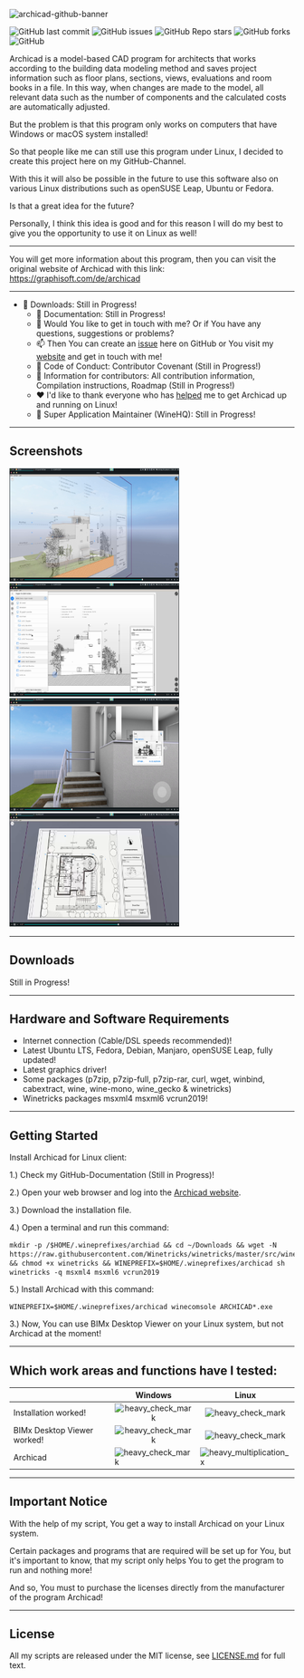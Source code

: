 ![archicad-github-banner](https://user-images.githubusercontent.com/79079633/148689482-3e3474ad-0770-4317-b001-00098a17ea2d.png)

![GitHub last commit](https://img.shields.io/github/last-commit/cryinkfly/Archicad-for-Linux?style=for-the-badge)
![GitHub issues](https://img.shields.io/github/issues-raw/cryinkfly/Archicad-for-Linux?style=for-the-badge)
![GitHub Repo stars](https://img.shields.io/github/stars/cryinkfly/Archicad-for-Linux?style=for-the-badge)
![GitHub forks](https://img.shields.io/github/forks/cryinkfly/Archicad-for-Linux?style=for-the-badge)
![GitHub](https://img.shields.io/github/license/cryinkfly/Archicad-for-Linux?style=for-the-badge)

Archicad is a model-based CAD program for architects that works according to the building data modeling method and saves project information such as floor plans, sections, views, evaluations and room books in a file. In this way, when changes are made to the model, all relevant data such as the number of components and the calculated costs are automatically adjusted.

But the problem is that this program only works on computers that have Windows or macOS system installed!

So that people like me can still use this program under Linux, I decided to create this project here on my GitHub-Channel.

With this it will also be possible in the future to use this software also on various Linux distributions such as openSUSE Leap, Ubuntu or Fedora.

Is that a great idea for the future?

Personally, I think this idea is good and for this reason I will do my best to give you the opportunity to use it on Linux as well!

---

You will get more information about this program, then you can visit the original website of Archicad with this link: https://graphisoft.com/de/archicad

---

- 📂 Downloads: Still in Progress!
  - 📔 Documentation: Still in Progress!
  - 💬 Would You like to get in touch with me? Or if You have any questions, suggestions or problems?
  - 📫 Then You can create an [issue](https://github.com/cryinkfly/Archicad-for-Linux/issues) here on GitHub or You visit my <a href="https://cryinkfly.com">website</a> and get in touch with me!
  - 📜 Code of Conduct: Contributor Covenant (Still in Progress!)
  - 📖 Information for contributors: All contribution information, Compilation instructions, Roadmap (Still in Progress!)
  - ❤️ I'd like to thank everyone who has [helped](https://github.com/cryinkfly/Archicad-for-Linux/blob/main/COMMUNITY.md) me to get Archicad up and running on Linux!
  - 🍷 Super Application Maintainer (WineHQ): Still in Progress!

---

## Screenshots
<div>
<img src="https://github.com/cryinkfly/Archicad-for-Linux/blob/main/files/images/BIMx%20Desktop%20Viewer/bimx-demo-project-2d-view-5.png?raw=true" width="300px" height="200px">
<img src="https://github.com/cryinkfly/Archicad-for-Linux/blob/main/files/images/BIMx%20Desktop%20Viewer/bimx-demo-project-overview.png?raw=true" width="300px" height="200px">
</div>
<div>
<img src="https://github.com/cryinkfly/Archicad-for-Linux/blob/main/files/images/BIMx%20Desktop%20Viewer/bimx-demo-project-3d-view-2.png?raw=true" width="300px" height="200px">
<img src="https://github.com/cryinkfly/Archicad-for-Linux/blob/main/files/images/BIMx%20Desktop%20Viewer/bimx-demo-project-2d-view-0.png?raw=true" width="300px" height="200px">
</div>

---

## Downloads

Still in Progress!

---

## Hardware and Software Requirements

- Internet connection (Cable/DSL speeds recommended)!
- Latest Ubuntu LTS, Fedora, Debian, Manjaro, openSUSE Leap, fully updated!
- Latest graphics driver!
- Some packages (p7zip, p7zip-full, p7zip-rar, curl, wget, winbind, cabextract, wine, wine-mono, wine_gecko & winetricks)
- Winetricks packages msxml4 msxml6 vcrun2019!

---

## Getting Started

Install Archicad for Linux client:

1.) Check my GitHub-Documentation (Still in Progress)!

2.) Open your web browser and log into the [Archicad website](https://graphisoftid.graphisoft.com/Account/ServiceLogin?Application=GRAPHISOFT&ReturnUrl=https://graphisoft.com/de/archicad).

3.) Download the installation file.

4.) Open a terminal and run this command:

    mkdir -p /$HOME/.wineprefixes/archiad && cd ~/Downloads && wget -N https://raw.githubusercontent.com/Winetricks/winetricks/master/src/winetricks && chmod +x winetricks && WINEPREFIX=$HOME/.wineprefixes/archicad sh winetricks -q msxml4 msxml6 vcrun2019

5.) Install Archicad with this command:

    WINEPREFIX=$HOME/.wineprefixes/archicad winecomsole ARCHICAD*.exe

3.) Now, You can use BIMx Desktop Viewer on your Linux system, but not Archicad at the moment!

---

## Which work areas and functions have I tested:

<table>
<thead>
<tr>
<th></th>
<th>Windows</th>
<th>Linux</th>
</tr>
</thead>
<tbody>
<tr>
<td>Installation worked!</td>
<td style="text-align: center;"><g-emoji class="g-emoji" alias="heavy_check_mark" fallback-src="https://github.githubassets.com/images/icons/emoji/unicode/2714.png"><img class="emoji" alt="heavy_check_mark" src="https://github.githubassets.com/images/icons/emoji/unicode/2714.png" width="20" height="20"></g-emoji></td>
<td style="text-align: center;"><g-emoji class="g-emoji" alias="heavy_check_mark" fallback-src="https://github.githubassets.com/images/icons/emoji/unicode/2714.png"><img class="emoji" alt="heavy_check_mark" src="https://github.githubassets.com/images/icons/emoji/unicode/2714.png" width="20" height="20"></g-emoji></td>
  </tr>
<tr>
<td>BIMx Desktop Viewer worked!</td>
<td style="text-align: center;"><g-emoji class="g-emoji" alias="heavy_check_mark" fallback-src="https://github.githubassets.com/images/icons/emoji/unicode/2714.png"><img class="emoji" alt="heavy_check_mark" src="https://github.githubassets.com/images/icons/emoji/unicode/2714.png" width="20" height="20"></g-emoji></td>
<td style="text-align: center;"><g-emoji class="g-emoji" alias="heavy_check_mark" fallback-src="https://github.githubassets.com/images/icons/emoji/unicode/2714.png"><img class="emoji" alt="heavy_check_mark" src="https://github.githubassets.com/images/icons/emoji/unicode/2714.png" width="20" height="20"></g-emoji></td>
  </tr>
<tr>
<td>Archicad</td>
<td><g-emoji class="g-emoji" alias="heavy_check_mark" fallback-src="https://github.githubassets.com/images/icons/emoji/unicode/2714.png"><img class="emoji" alt="heavy_check_mark" src="https://github.githubassets.com/images/icons/emoji/unicode/2714.png" width="20" height="20"></g-emoji></td>
<td><g-emoji class="g-emoji" alias="heavy_multiplication_x" fallback-src="https://github.githubassets.com/images/icons/emoji/unicode/2716.png"><img class="emoji" alt="heavy_multiplication_x" src="https://github.githubassets.com/images/icons/emoji/unicode/2716.png" width="20" height="20"></g-emoji></td>
</tr>
</tbody>
</table>

---

## Important Notice

With the help of my script, You get a way to install Archicad on your Linux system. 

Certain packages and programs that are required will be set up for You, but it's important to know, that my script only helps You to get the program to run and nothing more! 

And so, You must to purchase the licenses directly from the manufacturer of the program Archicad!

---

## License

All my scripts are released under the MIT license, see <a href="https://github.com/cryinkfly/Archicad-for-Linux/blob/main/LICENSE.md">LICENSE.md</a> for full text.
